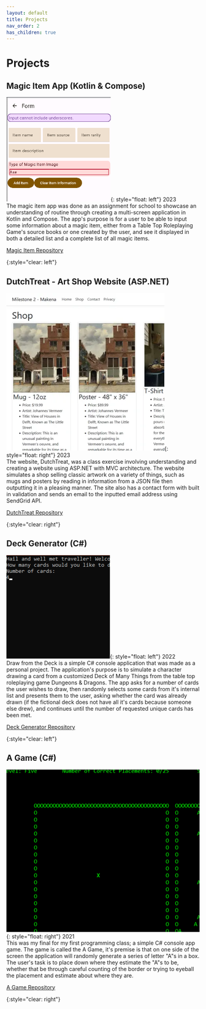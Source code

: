 ```yaml
---
layout: default
title: Projects
nav_order: 2
has_children: true
---
```

# Projects
  
## Magic Item App (Kotlin & Compose)   
  
![A snippet of the magic item form](/img/form.png){: style="float: left"} 
2023  
The magic item app was done as an assignment for school to showcase an understanding of routine through creating a multi-screen application in Kotlin and Compose. The app's purpose is for a user to be able to input some information about a magic item, either from a Table Top Roleplaying Game's source books or one created by the user, and see it displayed in both a detailed list and a complete list of all magic items.  
  
[Magic Item Repository]

{:style="clear: left"} 
  
## DutchTreat - Art Shop Website (ASP.NET)  
![A snippet from the page showing the artwork listing](/img/dtshop.png){: style="float: right"} 
2023  
The website, DutchTreat, was a class exercise involving understanding and creating a website using ASP.NET with MVC architecture. The website simulates a shop selling classic artwork on a variety of things, such as mugs and posters by reading in information from a JSON file then outputting it in a pleasing manner. The site also has a contact form with built in validation and sends an email to the inputted email address using SendGrid API. 
  
[DutchTreat Repository]

{:style="clear: right"} 
  
## Deck Generator (C#)  
![A snippet from the console app asking for the number of cards](/img/deckprompt.png){: style="float: left"} 
2022  
Draw from the Deck is a simple C# console application that was made as a personal project. The application's purpose is to simulate a character drawing a card from a customized Deck of Many Things from the table top roleplaying game Dungeons & Dragons. The app asks for a number of cards the user wishes to draw, then randomly selects some cards from it's internal list and presents them to the user, asking whether the card was already drawn (if the fictional deck does not have all it's cards because someone else drew), and continues until the number of requested unique cards has been met.
  
[Deck Generator Repository]

{:style="clear: left"} 

## A Game (C#)  
![A snippet from the console app asking for the number of cards](/img/aplayimg.png){: style="float: right"} 
2021  
This was my final for my first programming class; a simple C# console app game. The game is called the A Game, it's premise is that on one side of the screen the application will randomly generate a series of letter "A"s in a box. The user's task is to place down where they estimate the "A"s to be, whether that be through careful counting of the border or trying to eyeball the placement and estimate about where they are.
  
[A Game Repository]

{:style="clear: right"} 




[Magic Item Repository]: https://github.com/MakenaH/Assignment3_AppDev
[DutchTreat Repository]: https://github.com/MakenaH/DutchTreat
[Deck Generator Repository]: https://github.com/MakenaH/DeckGenerator
[A Game Repository]: https://github.com/MakenaH/AGame
